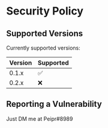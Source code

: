 # Security Policy

## Supported Versions

Currently supported versions:

| Version | Supported          |
| ------- | ------------------ |
| 0.1.x   | :white_check_mark: | (master)
| 0.2.x   | :x:                |


## Reporting a Vulnerability

Just DM me at Peipr#8989
